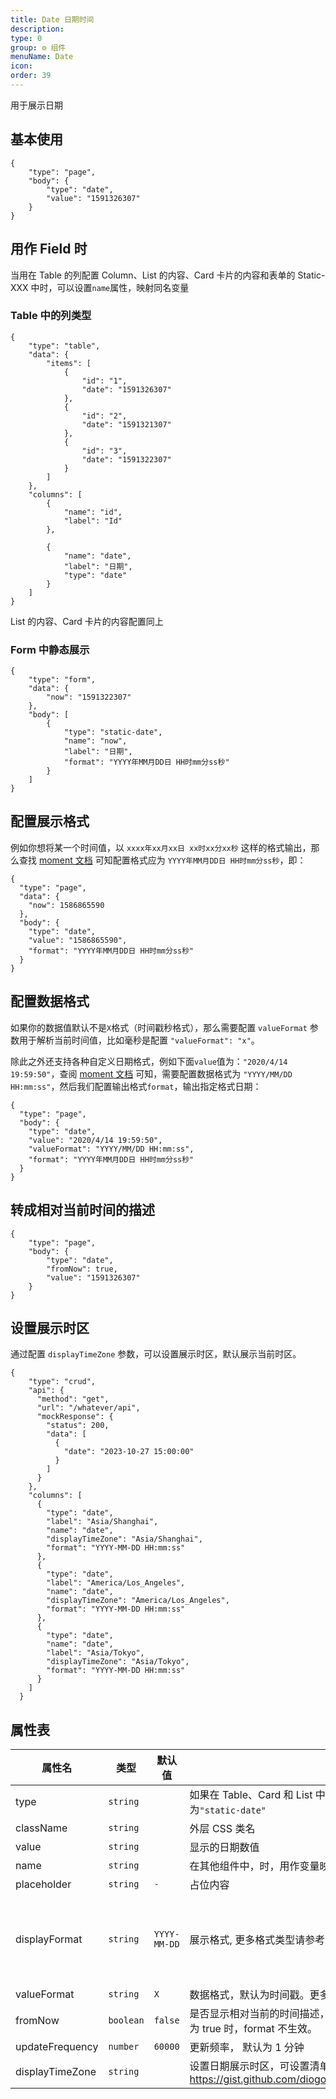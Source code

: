 ```yaml
---
title: Date 日期时间
description:
type: 0
group: ⚙ 组件
menuName: Date
icon:
order: 39
---
```


用于展示日期

## 基本使用

```schema
{
    "type": "page",
    "body": {
        "type": "date",
        "value": "1591326307"
    }
}
```

## 用作 Field 时

当用在 Table 的列配置 Column、List 的内容、Card 卡片的内容和表单的 Static-XXX 中时，可以设置`name`属性，映射同名变量

### Table 中的列类型

```schema: scope="body"
{
    "type": "table",
    "data": {
        "items": [
            {
                "id": "1",
                "date": "1591326307"
            },
            {
                "id": "2",
                "date": "1591321307"
            },
            {
                "id": "3",
                "date": "1591322307"
            }
        ]
    },
    "columns": [
        {
            "name": "id",
            "label": "Id"
        },

        {
            "name": "date",
            "label": "日期",
            "type": "date"
        }
    ]
}
```

List 的内容、Card 卡片的内容配置同上

### Form 中静态展示

```schema: scope="body"
{
    "type": "form",
    "data": {
        "now": "1591322307"
    },
    "body": [
        {
            "type": "static-date",
            "name": "now",
            "label": "日期",
            "format": "YYYY年MM月DD日 HH时mm分ss秒"
        }
    ]
}
```

## 配置展示格式

例如你想将某一个时间值，以 `xxxx年xx月xx日 xx时xx分xx秒` 这样的格式输出，那么查找 [moment 文档](https://momentjs.com/docs/#/displaying/format/) 可知配置格式应为 `YYYY年MM月DD日 HH时mm分ss秒`，即：

```schema
{
  "type": "page",
  "data": {
    "now": 1586865590
  },
  "body": {
    "type": "date",
    "value": "1586865590",
    "format": "YYYY年MM月DD日 HH时mm分ss秒"
  }
}
```

## 配置数据格式

如果你的数据值默认不是`X`格式（时间戳秒格式），那么需要配置 `valueFormat` 参数用于解析当前时间值，比如毫秒是配置 `"valueFormat": "x"`。

除此之外还支持各种自定义日期格式，例如下面`value`值为：`"2020/4/14 19:59:50"`，查阅 [moment 文档](https://momentjs.com/docs/#/displaying/format/) 可知，需要配置数据格式为 `"YYYY/MM/DD HH:mm:ss"`，然后我们配置输出格式`format`，输出指定格式日期：

```schema
{
  "type": "page",
  "body": {
    "type": "date",
    "value": "2020/4/14 19:59:50",
    "valueFormat": "YYYY/MM/DD HH:mm:ss",
    "format": "YYYY年MM月DD日 HH时mm分ss秒"
  }
}
```

## 转成相对当前时间的描述

```schema
{
    "type": "page",
    "body": {
        "type": "date",
        "fromNow": true,
        "value": "1591326307"
    }
}
```

## 设置展示时区

通过配置 `displayTimeZone` 参数，可以设置展示时区，默认展示当前时区。

```schema: scope="body"
{
    "type": "crud",
    "api": {
      "method": "get",
      "url": "/whatever/api",
      "mockResponse": {
        "status": 200,
        "data": [
          {
            "date": "2023-10-27 15:00:00"
          }
        ]
      }
    },
    "columns": [
      {
        "type": "date",
        "label": "Asia/Shanghai",
        "name": "date",
        "displayTimeZone": "Asia/Shanghai",
        "format": "YYYY-MM-DD HH:mm:ss"
      },
      {
        "type": "date",
        "label": "America/Los_Angeles",
        "name": "date",
        "displayTimeZone": "America/Los_Angeles",
        "format": "YYYY-MM-DD HH:mm:ss"
      },
      {
        "type": "date",
        "name": "date",
        "label": "Asia/Tokyo",
        "displayTimeZone": "Asia/Tokyo",
        "format": "YYYY-MM-DD HH:mm:ss"
      }
    ]
  }
```

## 属性表

| 属性名          | 类型      | 默认值       | 说明                                                                                                   | 版本                    |
| --------------- | --------- | ------------ | ------------------------------------------------------------------------------------------------------ | ----------------------- |
| type            | `string`  |              | 如果在 Table、Card 和 List 中，为`"date"`；在 Form 中用作静态展示，为`"static-date"`                   |
| className       | `string`  |              | 外层 CSS 类名                                                                                          |
| value           | `string`  |              | 显示的日期数值                                                                                         |
| name            | `string`  |              | 在其他组件中，时，用作变量映射                                                                         |
| placeholder     | `string`  | `-`          | 占位内容                                                                                               |
| displayFormat   | `string`  | `YYYY-MM-DD` | 展示格式, 更多格式类型请参考 [文档](https://momentjs.com/docs/#/displaying/format/)                    | 版本号 3.4.0 及以上支持 |
| valueFormat     | `string`  | `X`          | 数据格式，默认为时间戳。更多格式类型请参考 [文档](https://momentjs.com/docs/#/displaying/format/)      |
| fromNow         | `boolean` | `false`      | 是否显示相对当前的时间描述，比如: 11 小时前、3 天前、1 年前等，fromNow 为 true 时，format 不生效。     |
| updateFrequency | `number`  | `60000`      | 更新频率， 默认为 1 分钟                                                                               |
| displayTimeZone | `string`  |              | 设置日期展示时区，可设置清单参考：https://gist.github.com/diogocapela/12c6617fc87607d11fd62d2a4f42b02a |
